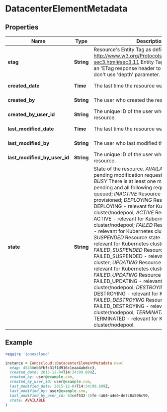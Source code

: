 # DatacenterElementMetadata

## Properties

| Name | Type | Description | Notes |
| ---- | ---- | ----------- | ----- |
| **etag** | **String** | Resource&#39;s Entity Tag as defined in http://www.w3.org/Protocols/rfc2616/rfc2616-sec3.html#sec3.11  Entity Tag is also added as an &#39;ETag response header to requests which don&#39;t use &#39;depth&#39; parameter.  | [optional][readonly] |
| **created_date** | **Time** | The last time the resource was created. | [optional][readonly] |
| **created_by** | **String** | The user who created the resource. | [optional][readonly] |
| **created_by_user_id** | **String** | The unique ID of the user who created the resource. | [optional][readonly] |
| **last_modified_date** | **Time** | The last time the resource was modified. | [optional][readonly] |
| **last_modified_by** | **String** | The user who last modified the resource. | [optional][readonly] |
| **last_modified_by_user_id** | **String** | The unique ID of the user who last modified the resource. | [optional][readonly] |
| **state** | **String** | State of the resource. *AVAILABLE* There are no pending modification requests for this item; *BUSY* There is at least one modification request pending and all following requests will be queued; *INACTIVE* Resource has been de-provisioned; *DEPLOYING* Resource state DEPLOYING - relevant for Kubernetes cluster/nodepool; *ACTIVE* Resource state ACTIVE - relevant for Kubernetes cluster/nodepool; *FAILED* Resource state FAILED - relevant for Kubernetes cluster/nodepool; *SUSPENDED* Resource state SUSPENDED - relevant for Kubernetes cluster/nodepool; *FAILED_SUSPENDED* Resource state FAILED_SUSPENDED - relevant for Kubernetes cluster; *UPDATING* Resource state UPDATING - relevant for Kubernetes cluster/nodepool; *FAILED_UPDATING* Resource state FAILED_UPDATING - relevant for Kubernetes cluster/nodepool; *DESTROYING* Resource state DESTROYING - relevant for Kubernetes cluster; *FAILED_DESTROYING* Resource state FAILED_DESTROYING - relevant for Kubernetes cluster/nodepool; *TERMINATED* Resource state TERMINATED - relevant for Kubernetes cluster/nodepool. | [optional][readonly] |

## Example

```ruby
require 'ionoscloud'

instance = Ionoscloud::DatacenterElementMetadata.new(
  etag: 45480eb3fbfc31f1d916c1eaa4abdcc3,
  created_date: 2015-12-04T14:34:09.809Z,
  created_by: user@example.com,
  created_by_user_id: user@example.com,
  last_modified_date: 2015-12-04T14:34:09.809Z,
  last_modified_by: user@example.com,
  last_modified_by_user_id: 63cef532-26fe-4a64-a4e0-de7c8a506c90,
  state: AVAILABLE
)
```

